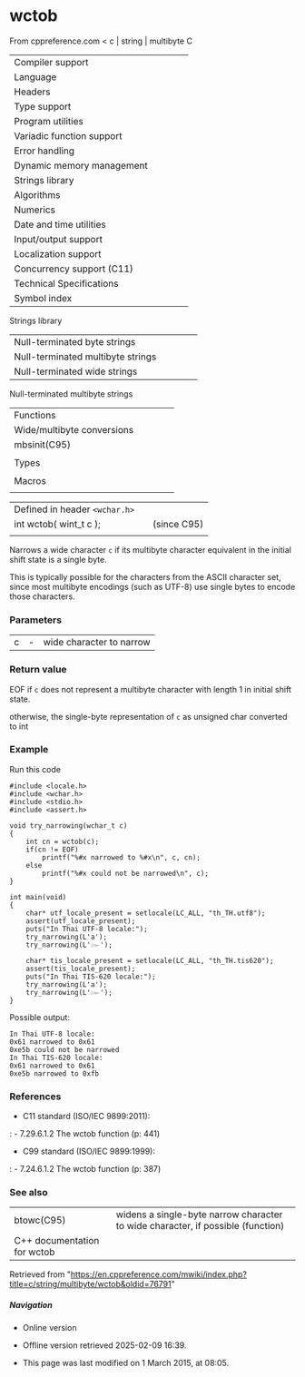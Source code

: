 # wctob

From cppreference.com
< c‎ | string‎ | multibyte
 C

|  |  |  |  |  |
| --- | --- | --- | --- | --- |
| Compiler support | | | | |
| Language | | | | |
| Headers | | | | |
| Type support | | | | |
| Program utilities | | | | |
| Variadic function support | | | | |
| Error handling | | | | |
| Dynamic memory management | | | | |
| Strings library | | | | |
| Algorithms | | | | |
| Numerics | | | | |
| Date and time utilities | | | | |
| Input/output support | | | | |
| Localization support | | | | |
| Concurrency support (C11) | | | | |
| Technical Specifications | | | | |
| Symbol index | | | | |

 Strings library

|  |  |  |  |  |
| --- | --- | --- | --- | --- |
| Null-terminated byte strings | | | | |
| Null-terminated multibyte strings | | | | |
| Null-terminated wide strings | | | | |

 Null-terminated multibyte strings

|  |  |  |  |  |
| --- | --- | --- | --- | --- |
| Functions | | | | |
| Wide/multibyte conversions | | | | |
| mbsinit(C95) | | | | |
| |  |  |  |  |  | | --- | --- | --- | --- | --- | | mbstowcsmbstowcs_s(C11) | | | | | | btowc(C95) | | | | | | mbrtowc(C95) | | | | | | mbsrtowcsmbsrtowcs_s(C95)(C11) | | | | | | mbrtoc8(C23) | | | | | | c8rtomb(C23) | | | | | | mbrtoc16(C11) | | | | | | c16rtomb(C11) | | | | | | c32rtomb(C11) | | | | | | mbrtoc32(C11) | | | | | | |  |  |  |  |  | | --- | --- | --- | --- | --- | | mblen | | | | | | mbtowc | | | | | | wctombwctomb_s(C11) | | | | | | wcstombswcstombs_s(C11) | | | | | | ****wctob****(C95) | | | | | | wcrtombwcrtomb_s(C95)(C11) | | | | | | wcsrtombswcsrtombs_s(C95)(C11) | | | | | | mbrlen(C95) | | | | | |
| Types | | | | |
| |  |  |  |  |  | | --- | --- | --- | --- | --- | | mbstate_t(C95) | | | | | | char8_t(C23) | | | | | | |  |  |  |  |  | | --- | --- | --- | --- | --- | | char16_t(C11) | | | | | | char32_t(C11) | | | | | |
| Macros | | | | |
| |  |  |  |  |  | | --- | --- | --- | --- | --- | | MB_LEN_MAX | | | | | | |  |  |  |  |  | | --- | --- | --- | --- | --- | | MB_CUR_MAX | | | | | |

|  |  |  |
| --- | --- | --- |
| Defined in header `<wchar.h>` |  |  |
| int wctob( wint_t c ); |  | (since C95) |
|  |  |  |

Narrows a wide character `c` if its multibyte character equivalent in the initial shift state is a single byte.

This is typically possible for the characters from the ASCII character set, since most multibyte encodings (such as UTF-8) use single bytes to encode those characters.

### Parameters

|  |  |  |
| --- | --- | --- |
| c | - | wide character to narrow |

### Return value

EOF if `c` does not represent a multibyte character with length 1 in initial shift state.

otherwise, the single-byte representation of `c` as unsigned char converted to int

### Example

Run this code

```
#include <locale.h>
#include <wchar.h>
#include <stdio.h>
#include <assert.h>
 
void try_narrowing(wchar_t c)
{
    int cn = wctob(c);
    if(cn != EOF)
        printf("%#x narrowed to %#x\n", c, cn);
    else
        printf("%#x could not be narrowed\n", c);
}
 
int main(void)
{
    char* utf_locale_present = setlocale(LC_ALL, "th_TH.utf8");
    assert(utf_locale_present);
    puts("In Thai UTF-8 locale:");
    try_narrowing(L'a');
    try_narrowing(L'๛');
 
    char* tis_locale_present = setlocale(LC_ALL, "th_TH.tis620");
    assert(tis_locale_present);
    puts("In Thai TIS-620 locale:");
    try_narrowing(L'a');
    try_narrowing(L'๛');
}

```

Possible output:

```
In Thai UTF-8 locale:
0x61 narrowed to 0x61
0xe5b could not be narrowed
In Thai TIS-620 locale:
0x61 narrowed to 0x61
0xe5b narrowed to 0xfb

```

### References

- C11 standard (ISO/IEC 9899:2011):

:   - 7.29.6.1.2 The wctob function (p: 441)

- C99 standard (ISO/IEC 9899:1999):

:   - 7.24.6.1.2 The wctob function (p: 387)

### See also

|  |  |
| --- | --- |
| btowc(C95) | widens a single-byte narrow character to wide character, if possible   (function) |
| C++ documentation for wctob | |

Retrieved from "<https://en.cppreference.com/mwiki/index.php?title=c/string/multibyte/wctob&oldid=76791>"

##### Navigation

- Online version
- Offline version retrieved 2025-02-09 16:39.

- This page was last modified on 1 March 2015, at 08:05.